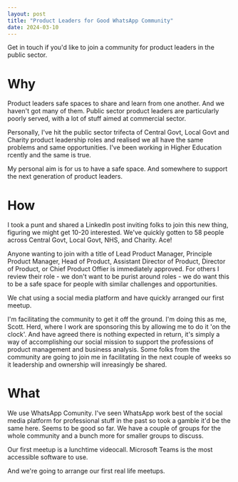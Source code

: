 ```yaml
---
layout: post
title: "Product Leaders for Good WhatsApp Community"
date: 2024-03-10
---
```


Get in touch if you'd like to join a community for product leaders in the public sector.

# Why

Product leaders safe spaces to share and learn from one another. And we haven't got many of them. Public sector product leaders are particularly poorly served, with a lot of stuff aimed at commercial sector.

Personally, I've hit the public sector trifecta of Central Govt, Local Govt and Charity product leadership roles and realised we all have the same problems and same opportunities. I've been working in Higher Education rcently and the same is true.

My personal aim is for us to have a safe space. And somewhere to support the next generation of product leaders.

# How

I took a punt and shared a LinkedIn post inviting folks to join this new thing, figuring we might get 10-20 interested. 
We've quickly gotten to 58 people across Central Govt, Local Govt, NHS, and Charity. Ace! 

Anyone wanting to join with a title of Lead Product Manager, Principle Product Manager, Head of Product, Assistant Director of Product, Director of Product, or Chief Product Offier is immediately approved. For others I review their role - we don't want to be purist around roles - we do want this to be a safe space for people with similar challenges and opportunities.

We chat using a social media platform and have quickly arranged our first meetup.

I'm facilitating the community to get it off the ground. I'm doing this as me, Scott. Herd, where I work are sponsoring this by allowing me to do it 'on the clock'. And have agreed there is nothing expected in return, it's simply a way of accomplishing our social mission to support the professions of product management and business analysis.
Some folks from the community are going to join me in facilitating in the next couple of weeks so it leadership and ownership will inreasingly be shared.

# What

We use WhatsApp Comunity. I've seen WhatsApp work best of the social media platform for professional stuff in the past so took a gamble it'd be the same here. Seems to be good so far. We have a couple of groups for the whole community and a bunch more for smaller groups to discuss.

Our first meetup is a lunchtime videocall. Microsoft Teams is the most accessible software to use.

And we're going to arrange our first real life meetups.
